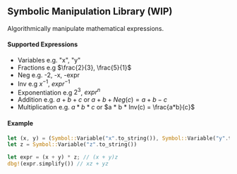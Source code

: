 ## Symbolic Manipulation Library (WIP)

Algorithmically manipulate mathematical expressions.

#### Supported Expressions
- Variables e.g. "x", "y"
- Fractions e.g $\frac{2}{3}, \frac{5}{1}$
- Neg e.g. -2, -x, -expr
- Inv e.g $x^{-1}$, $expr^{-1}$
- Exponentiation e.g $2^3$, $expr^n$
- Addition e.g. $a + b + c$ or $a + b + Neg(c) = a + b - c$ 
- Multiplication e.g. $a * b * c$ or $a * b * Inv(c) = \frac{a*b}{c}$

#### Example
```rust
let (x, y) = (Symbol::Variable("x".to_string()), Symbol::Variable("y".to_string()));
let z = Symbol::Variable("z".to_string())

let expr = (x + y) * z; // (x + y)z
dbg!(expr.simplify()) // xz + yz
```
